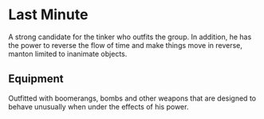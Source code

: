 # Last Minute
A strong candidate for the tinker who outfits the group. In addition, he has the power to reverse the flow of time and make things move in reverse, manton limited to inanimate objects.

## Equipment
Outfitted with boomerangs, bombs and other weapons that are designed to behave unusually when under the effects of his power.
